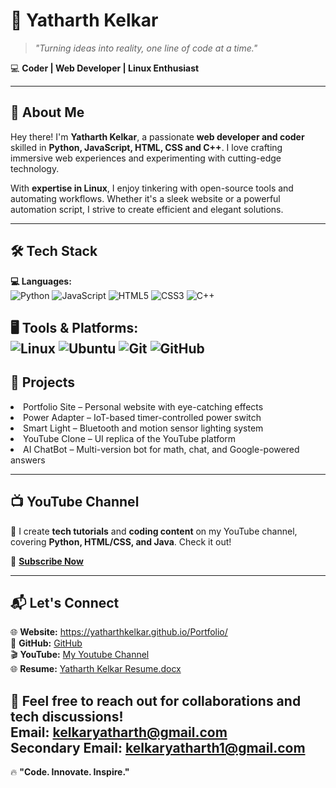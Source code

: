 # 🚀 Yatharth Kelkar  

> *"Turning ideas into reality, one line of code at a time."*  

💻 **Coder | Web Developer | Linux Enthusiast**

---

## 🌟 About Me  
Hey there! I'm **Yatharth Kelkar**, a passionate **web developer and coder** skilled in **Python, JavaScript, HTML, CSS and C++**. I love crafting immersive web experiences and experimenting with cutting-edge technology.  

With **expertise in Linux**, I enjoy tinkering with open-source tools and automating workflows. Whether it's a sleek website or a powerful automation script, I strive to create efficient and elegant solutions.  

---

## 🛠️ Tech Stack  
**💻 Languages:**  
![Python](https://img.shields.io/badge/Python-3776AB?style=for-the-badge&logo=python&logoColor=white)  ![JavaScript](https://img.shields.io/badge/Java-F7DF1E?style=for-the-badge&logo=javascript&logoColor=black)  ![HTML5](https://img.shields.io/badge/HTML5-E34F26?style=for-the-badge&logo=html5&logoColor=white)  ![CSS3](https://img.shields.io/badge/CSS3-1572B6?style=for-the-badge&logo=css3&logoColor=white)  ![C++](https://img.shields.io/badge/C++-1572B6?style=for-the-badge&logo=css3&logoColor=white) 

**🖥️ Tools & Platforms:**  
![Linux](https://img.shields.io/badge/Linux-FCC624?style=for-the-badge&logo=linux&logoColor=black)  ![Ubuntu](https://img.shields.io/badge/Ubuntu-E95420?style=for-the-badge&logo=ubuntu&logoColor=white)  ![Git](https://img.shields.io/badge/Git-F05032?style=for-the-badge&logo=git&logoColor=white)  ![GitHub](https://img.shields.io/badge/GitHub-181717?style=for-the-badge&logo=github&logoColor=white)
---

<h2>🚀 Projects</h2>
<li> Portfolio Site – Personal website with eye-catching effects</li>
<li> Power Adapter – IoT-based timer-controlled power switch</li>
<li> Smart Light – Bluetooth and motion sensor lighting system</li>
<li> YouTube Clone – UI replica of the YouTube platform</li>
<li> AI ChatBot – Multi-version bot for math, chat, and Google-powered answers</li>



---

## 📺 YouTube Channel  
🎥 I create **tech tutorials** and **coding content** on my YouTube channel, covering **Python, HTML/CSS, and Java**. Check it out!  

🔗 [**Subscribe Now**](https://youtube.com/@YatharthKelkar) 

---

## 📬 Let's Connect  

🌐 **Website:** https://yatharthkelkar.github.io/Portfolio/
<br>
🐙 **GitHub:** [GitHub](https://github.com/YatharthKelkar) 
<br>
🎬 **YouTube:** [My Youtube Channel](https://youtube.com/@YatharthKelkar) 
<br>
🌐 **Resume:**  [Yatharth Kelkar Resume.docx](https://github.com/user-attachments/files/18990257/Yatharth.Kelkar.Resume.docx) 


📩 **Feel free to reach out for collaborations and tech discussions!**
<br>
Email: [kelkaryatharth@gmail.com](mailto:kelkaryatharth@gmail.com)
<br>
Secondary Email: [kelkaryatharth1@gmail.com](mailto:kelkaryatharth1@gmail.com)
---
🔥 **"Code. Innovate. Inspire."**  
<br>


